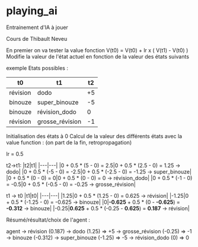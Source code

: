 # playing_ai
Entrainement d'IA à jouer

Cours de Thibault Neveu

En premier on va tester la value fonction
V(t0) = V(t0) + lr x ( V(t1) - V(t0) )
Modifie la valeur de l'état actuel en fonction de la valeur des états suivants

exemple
Etats possibles :

|t0|t1|t2|
|---|---|---|
|révision|dodo|+5|
|binouze|super_binouze|-5|
|binouze|révision_dodo|0|
|révision|grosse_révision|-1|

Initialisation des états à 0
Calcul de la valeur des différents états avec la value function :
(on part de la fin, retropropagation)

lr = 0.5

t2->t1:
|t2|t1|
|---|---|
|0 + 0.5 * (5 - 0) = 2.5|0 + 0.5 * (2.5 - 0) = 1.25 -> dodo|
|0 + 0.5 * (-5 - 0) = -2.5|0 + 0.5 * (-2.5 - 0) = -1.25 -> super_binouze|
|0 + 0.5 * (0 - 0) = 0|0 + 0.5 * (0 - 0) = 0 -> révision_dodo|
|0 + 0.5 * (-1 - 0) = -0.5|0 + 0.5 * (-0.5 - 0) = -0.25 -> grosse_révision|

t1 -> t0
|t1|t0|
|---|---|
|1.25|0 + 0.5 * (1.25 - 0) = 0.625 -> révision|
|-1.25|0 + 0.5 * (-1.25 - 0) = -0.625 -> binouze|
|0|**-0.625** + 0.5 * (0 - **-0.625**) = **-0.312** -> binouze|
|-0.25|**0.625** + 0.5 * (-0.25 - **0.625**) = **0.187** -> révision|

Résumé/résultat/choix de l'agent :

agent   -> révision (0.187) -> dodo (1.25)              => +5
                            -> grosse_révision (-0.25)  => -1
        -> binouze (-0.312) -> super_binouze (-1.25)    => -5
                            -> révision_dodo (0)        =>  0